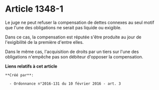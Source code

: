 # Article 1348-1

Le juge ne peut refuser la compensation de dettes connexes au seul motif que l'une des obligations ne serait pas liquide ou
exigible. 

Dans ce cas, la compensation est réputée s'être produite au jour de l'exigibilité de la première d'entre elles. 

Dans le même cas, l'acquisition de droits par un tiers sur l'une des obligations n'empêche pas son débiteur d'opposer la
compensation.

**Liens relatifs à cet article**

	**Créé par**:

	  - Ordonnance n°2016-131 du 10 février 2016 - art. 3
